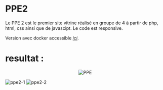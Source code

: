 # PPE2

Le PPE 2 est le premier site vitrine réalisé en groupe de 4 à partir de php, html, css ainsi que de javascipt.
Le code est responsive.

Version avec docker accessible *<a href="https://github.com/AcensJJ/docker-ppe2">ici</a>*.

# resultat :

<p align="center" width="100%">
   <img alt="PPE" src="https://github.com/AcensJJ/PPE2/blob/master/img/ppe.gif"/>
</p>

![ppe2-1](https://user-images.githubusercontent.com/45235527/96803820-9dd45200-140d-11eb-89c6-a159b507ee0a.PNG)
![ppe2-2](https://user-images.githubusercontent.com/45235527/96803816-9ca32500-140d-11eb-8e77-3a9e5e05b1e1.PNG)

